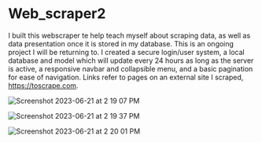 # Web_scraper2

I built this webscraper te help teach myself about scraping data, as well as data presentation once it is stored in my database. This is an ongoing project I will be returning to. I created a secure login/user system, a local database and model which will update every 24 hours as long as the server is active, a responsive navbar and collapsible menu, and a basic pagination for ease of navigation. Links refer to pages on an external site I scraped, https://toscrape.com.

![Screenshot 2023-06-21 at 2 19 07 PM](https://github.com/Damien580/Web_scraper2/assets/122699790/c590bf37-f7da-49ef-ae4b-7221b068a521)

![Screenshot 2023-06-21 at 2 19 37 PM](https://github.com/Damien580/Web_scraper2/assets/122699790/ef1fdf64-32f0-4316-a0c3-6dc252d10929)

![Screenshot 2023-06-21 at 2 20 01 PM](https://github.com/Damien580/Web_scraper2/assets/122699790/c7892061-5bfe-4bb1-a1ef-6511a323c312)
